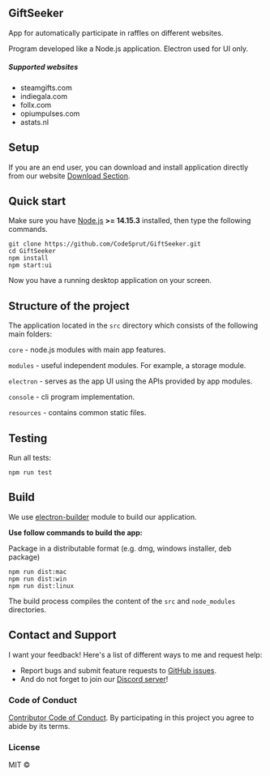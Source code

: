 ## GiftSeeker

App for automatically participate in raffles on different websites.

Program developed like a Node.js application. Electron used for UI only.

##### Supported websites

- steamgifts.com
- indiegala.com
- follx.com
- opiumpulses.com
- astats.nl

## Setup

If you are an end user, you can download and install application directly from our website [Download Section](https://giftseeker.ru/downloads).

## Quick start

Make sure you have [Node.js](https://nodejs.org/) **>= 14.15.3** installed, then type the following commands.

```
git clone https://github.com/CodeSprut/GiftSeeker.git
cd GiftSeeker
npm install
npm start:ui
```

Now you have a running desktop application on your screen.

## Structure of the project

The application located in the `src` directory which consists of the following main folders:

`core` - node.js modules with main app features.

`modules` - useful independent modules. For example, a storage module.

`electron` - serves as the app UI using the APIs provided by app modules.

`console` - cli program implementation.

`resources` - contains common static files.

## Testing

Run all tests:

```
npm run test
```

## Build

We use [electron-builder](https://github.com/electron-userland/electron-builder) module to build our application.

**Use follow commands to build the app:**

Package in a distributable format (e.g. dmg, windows installer, deb package)

```
npm run dist:mac
npm run dist:win
npm run dist:linux
```

The build process compiles the content of the `src` and `node_modules` directories.

## Contact and Support

I want your feedback! Here's a list of different ways to me and request help:

- Report bugs and submit feature requests to [GitHub issues](https://github.com/CodeSprut/GiftSeeker/issues).
- And do not forget to join our [Discord server](https://discord.gg/SKYr8z5)!

### Code of Conduct

[Contributor Code of Conduct](code-of-conduct.md). By participating in this project you agree to abide by its terms.

### License

MIT ©
